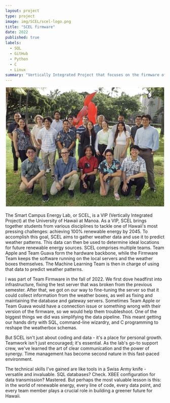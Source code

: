 ```yaml
---
layout: project
type: project
image: img/SCEL/scel-logo.png
title: "SCEL firmware"
date: 2022
published: true
labels:
  - SQL
  - GitHub
  - Python
  - C
  - Linux
summary: "Vertically Integrated Project that focuses on the firmware of the weatherboxes produced by UH Manoa's SCEL lab."
---
```


<img class="img-fluid" src="../img/SCEL/SCEL-people.png">

The Smart Campus Energy Lab, or SCEL, is a VIP (Vertically Integrated Project) at the University of Hawaii at Manoa. As a VIP, SCEL brings together students from various disciplines to tackle one of Hawaii's most pressing challenges: achieving 100% renewable energy by 2045. To accomplish this goal, SCEL aims to gather weather data and use it to predict weather patterns. This data can then be used to determine ideal locations for future renewable energy sources. SCEL comprises multiple teams. Team Apple and Team Guava form the hardware backbone, while the Firmware Team keeps the software running on the local servers and the weather boxes themselves. The Machine Learning Team is then in charge of using that data to predict weather patterns.

I was part of Team Firmware in the fall of 2022. We first dove headfirst into infrastructure, fixing the test server that was broken from the previous semester. After that, we got on our way to fine-tuning the server so that it could collect information from the weather boxes, as well as fixing and maintaining the database and gateway servers. Sometimes Team Apple or Team Guava would have a connection issue or something wrong with their version of the firmware, so we would help them troubleshoot. One of the biggest things we did was simplifying the data pipeline. This meant getting our hands dirty with SQL, command-line wizardry, and C programming to reshape the weatherbox schemas.

But SCEL isn't just about coding and data - it's a place for personal growth. Teamwork isn't just encouraged; it's essential. As the lab's go-to support crew, we've learned the art of clear communication and the power of synergy. Time management has become second nature in this fast-paced environment.

The technical skills I've gained are like tools in a Swiss Army knife - versatile and invaluable. SQL databases? Check. XBEE configuration for data transmission? Mastered. But perhaps the most valuable lesson is this: in the world of renewable energy, every line of code, every data point, and every team member plays a crucial role in building a greener future for Hawaii.
